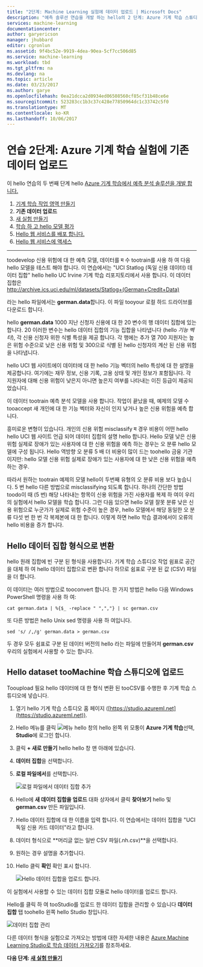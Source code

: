 ```yaml
---
title: "2단계: Machine Learning 실험에 데이터 업로드 | Microsoft Docs"
description: "예측 솔루션 연습을 개발 하는 hello의 2 단계: Azure 기계 학습 스튜디오에 저장 된 공용 데이터를 업로드 합니다."
services: machine-learning
documentationcenter: 
author: garyericson
manager: jhubbard
editor: cgronlun
ms.assetid: 9f4bc52e-9919-4dea-90ea-5cf7cc506d85
ms.service: machine-learning
ms.workload: tbd
ms.tgt_pltfrm: na
ms.devlang: na
ms.topic: article
ms.date: 03/23/2017
ms.author: garye
ms.openlocfilehash: 0ea21dcca2d0934ed06508560cf85cf31b48ce6e
ms.sourcegitcommit: 523283cc1b3c37c428e77850964dc1c33742c5f0
ms.translationtype: MT
ms.contentlocale: ko-KR
ms.lasthandoff: 10/06/2017
---
```

# <a name="walkthrough-step-2-upload-existing-data-into-an-azure-machine-learning-experiment"></a>연습 2단계: Azure 기계 학습 실험에 기존 데이터 업로드
이 hello 연습의 두 번째 단계 hello [Azure 기계 학습에서 예측 분석 솔루션을 개발 합니다.](machine-learning-walkthrough-develop-predictive-solution.md)

1. [기계 학습 작업 영역 만들기](machine-learning-walkthrough-1-create-ml-workspace.md)
2. **기존 데이터 업로드**
3. [새 실험 만들기](machine-learning-walkthrough-3-create-new-experiment.md)
4. [학습 하 고 hello 모델 평가](machine-learning-walkthrough-4-train-and-evaluate-models.md)
5. [Hello 웹 서비스를 배포 합니다.](machine-learning-walkthrough-5-publish-web-service.md)
6. [Hello 웹 서비스에 액세스](machine-learning-walkthrough-6-access-web-service.md)

- - -
toodevelop 신용 위험에 대 한 예측 모델, 데이터를 म 수 tootrain를 사용 하 여 다음 hello 모델을 테스트 해야 합니다. 이 연습에서는 "UCI Statlog (독일 신용 데이터) 데이터 집합" hello hello UC Irvine 기계 학습 리포지토리에서 사용 합니다. 이 데이터 집합은   
<a href="http://archive.ics.uci.edu/ml/datasets/Statlog+(German+Credit+Data)">http://archive.ics.uci.edu/ml/datasets/Statlog+(German+Credit+Data)</a>

라는 hello 파일에서는 **german.data**합니다. 이 파일 tooyour 로컬 하드 드라이브를 다운로드 합니다.  

hello **german.data** 1000 지난 신청자 신용에 대 한 20 변수의 행 데이터 집합에 있는 합니다. 20 이러한 변수는 hello 데이터 집합의 기능 집합을 나타냅니다 (hello *기능 벡터*), 각 신용 신청자 위한 식별 특성을 제공 합니다. 각 행에는 추가 열 700 지원자는 높은 위험 수준으로 낮은 신용 위험 및 300으로 식별 된 hello 신청자의 계산 된 신용 위험을 나타냅니다.

hello UCI 웹 사이트에이 데이터에 대 한 hello 기능 벡터의 hello 특성에 대 한 설명을 제공합니다. 여기에는 재무 정보, 신용 기록, 고용 상태 및 개인 정보가 포함됩니다. 각 지원자에 대해 신용 위험이 낮은지 아니면 높은지 여부를 나타내는 이진 등급이 제공되었습니다. 

이 데이터 tootrain 예측 분석 모델을 사용 합니다. 작업이 끝났을 때, 예제의 모델 수 tooaccept 새 개인에 대 한 기능 벡터와 자신이 인지 낮거나 높은 신용 위험을 예측 합니다.  

흥미로운 변형이 있습니다. 개인의 신용 위험 misclassify म 경우 비용이 어떤 hello hello UCI 웹 사이트 언급 되어 데이터 집합의 설명 hello 합니다.
Hello 모델 낮은 신용 위험 실제로 장애가 있는 사용자에 대 한 신용 위험을 예측 하는 경우는 오 분류 hello 모델에 구성 됩니다.
Hello 역방향 오 분류 5 배 더 비용이 많이 드는 toohello 금융 기관 이지만: hello 모델 신용 위험 실제로 장애가 있는 사용자에 대 한 낮은 신용 위험을 예측 하는 경우.

따라서 원하는 tootrain 예제의 모델 hello이 두번째 유형의 오 분류 비용 보다 높습니다. 5 번 hello 다른 방법으로 misclassifying 되도록 합니다.
하나의 간단한 방법 toodo이 때 (5 번) 해당 나타내는 항목이 신용 위험을 가진 사용자를 복제 하 여이 우리의 실험에서 hello 모델을 학습 합니다. 그런 다음 있으면 hello 모델 잘못 분류 낮은 신용 위험으로 누군가가 실제로 위험 수준이 높은 경우, hello 모델에서 해당 동일한 오 분류 다섯 번 한 번 각 복제본에 대 한 합니다. 이렇게 하면 hello 학습 결과에서이 오류의 hello 비용을 증가 합니다.


## <a name="convert-hello-dataset-format"></a>Hello 데이터 집합 형식으로 변환
hello 원래 집합에 빈 구분 된 형식을 사용합니다. 기계 학습 스튜디오 작업 쉼표로 공간을 대체 하 여 hello 데이터 집합으로 변환 합니다 하므로 쉼표로 구분 된 값 (CSV) 파일을 더 합니다.  

이 데이터는 여러 방법으로 tooconvert 합니다. 한 가지 방법은 hello 다음 Windows PowerShell 명령을 사용 하 여:   

    cat german.data | %{$_ -replace " ",","} | sc german.csv  

또 다른 방법은 hello Unix sed 명령을 사용 하 여입니다.  

    sed 's/ /,/g' german.data > german.csv  

두 경우 모두 쉼표로 구분 된 데이터 버전의 hello 라는 파일에 만들어져 **german.csv** 우리의 실험에서 사용할 수 있는 합니다.

## <a name="upload-hello-dataset-toomachine-learning-studio"></a>Hello dataset tooMachine 학습 스튜디오에 업로드
Tooupload 필요 hello 데이터에 대 한 형식 변환 된 tooCSV를 수행한 후 기계 학습 스튜디오에 넣습니다. 

1. 열기 hello 기계 학습 스튜디오 홈 페이지 ([https://studio.azureml.net](https://studio.azureml.net)). 

2. Hello 메뉴를 클릭 ![메뉴][1] hello 창의 hello 왼쪽 위 모퉁이 **Azure 기계 학습**선택, **Studio**에 로그인 합니다.

3. 클릭 **+ 새로 만들기** hello hello 창 맨 아래에 있습니다.

4. **데이터 집합**을 선택합니다.

5. **로컬 파일에서**를 선택합니다.

    ![로컬 파일에서 데이터 집합 추가][2]

6. Hello에 **새 데이터 집합을 업로드** 대화 상자에서 클릭 **찾아보기** hello 및 **german.csv** 만든 파일입니다.

7. Hello 데이터 집합에 대 한 이름을 입력 합니다. 이 연습에서는 데이터 집합을 "UCI 독일 신용 카드 데이터"라고 합니다.

8. 데이터 형식으로 **머리글 없는 일반 CSV 파일(.nh.csv)**을 선택합니다.

9. 원하는 경우 설명을 추가합니다.

10. Hello 클릭 **확인** 확인 표시 합니다.  

    ![Hello 데이터 집합을 업로드 합니다.][3]

이 실험에서 사용할 수 있는 데이터 집합 모듈로 hello 데이터를 업로드 합니다.

Hello를 클릭 하 여 tooStudio를 업로드 한 데이터 집합을 관리할 수 있습니다 **데이터 집합** 탭 toohello 왼쪽 hello Studio 창입니다.

![데이터 집합 관리][4]

다른 데이터 형식을 실험으로 가져오는 방법에 대한 자세한 내용은 [Azure Machine Learning Studio로 학습 데이터 가져오기](machine-learning-data-science-import-data.md)를 참조하세요.

**다음 단계: [새 실험 만들기](machine-learning-walkthrough-3-create-new-experiment.md)**

[1]: media/machine-learning-walkthrough-2-upload-data/menu.png
[2]: media/machine-learning-walkthrough-2-upload-data/add-dataset.png
[3]: media/machine-learning-walkthrough-2-upload-data/upload-dataset.png
[4]: media/machine-learning-walkthrough-2-upload-data/dataset-list.png
